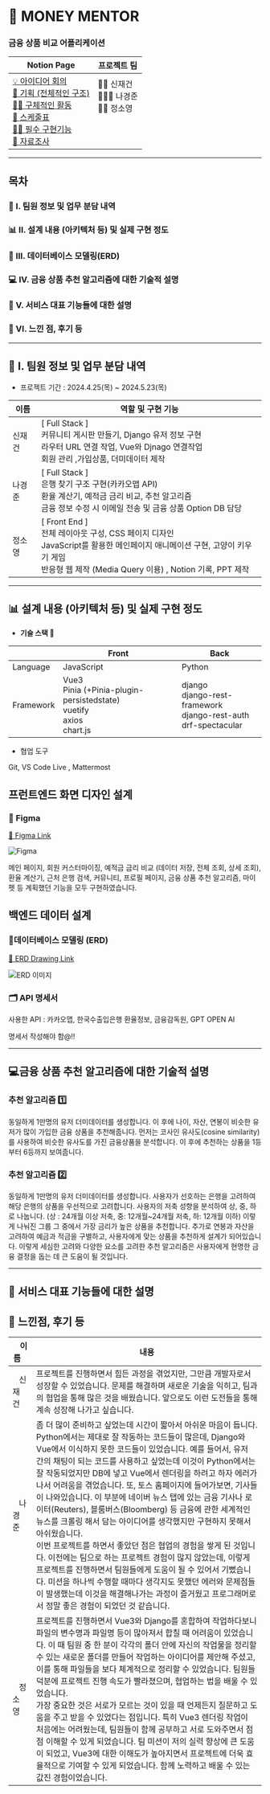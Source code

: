 # 🐹 MONEY MENTOR
### 금융 상품 비교 어플리케이션

<!-- 주석처리 -->
<!-- ### 삼성 SW 아카데미 팀 프로젝트
#### 금융 상품 비교 어플리케이션
 ![로고](https://img1.daumcdn.net/thumb/R1280x0/?scode=mtistory2&fname=https%3A%2F%2Fblog.kakaocdn.net%2Fdn%2FbfQboG%2FbtsHw5Mluk1%2F0HfdpaLmjP8igs0TbvvoBk%2Fimg.png) -->

| Notion Page | 프로젝트 팀 |
| --- | --- |
| [💡 아이디어 회의](https://www.notion.so/e2a75d5db39c432e95c096f2bf558460?pvs=21) <br> [🍎 기획 (전체적인 구조)](https://www.notion.so/fa33869faa9643719dfca196efa3a2e9?pvs=21) <br> [👩‍💻 구체적인 활동](https://www.notion.so/f167ad912d29416581839b5bef1c9717?pvs=21) <br> [📆 스케줄표 ](https://www.notion.so/fd50942fabb84e7e83a8be362de9f70b?pvs=21) <br> [👨‍🔧 필수 구현기능 ](https://www.notion.so/622185bd971042ea943d3159368d7ee3?pvs=21) <br> [📝 자료조사](https://www.notion.so/577d4a3bbcff4c1c9ccfefb92d5fec13?pvs=21) | 👨‍💼 신재건 <br> 👨🏼‍💻 나경준 <br> 🙋‍♀️ 정소영 <br> <br> <br> <br> |

---
## 목차

### 🙋 I. 팀원 정보 및 업무 분담 내역

### 📊 II. 설계 내용 (아키텍처 등) 및 실제 구현 정도

### 📑 III. 데이터베이스 모델링(ERD)

### 💻 IV. 금융 상품 추천 알고리즘에 대한 기술적 설명

### 💁 V. 서비스 대표 기능들에 대한 설명

### 🙇 VI. 느낀 점, 후기 등


---

## 🙋 I. 팀원 정보 및 업무 분담 내역

- 프로젝트 기간 : 2024.4.25(목) ~ 2024.5.23(목)

| 이름 | 역할 및 구현 기능 |
| --- | --- |
| 신재건 | [ Full Stack ]<br>커뮤니티 게시판 만들기, Django 유저 정보 구현<br>라우터 URL 연결 작업, Vue와 Djnago 연결작업<br>회원 관리 ,가입상품, 더미데이터 제작 |
| 나경준 | [ Full Stack ]<br>은행 찾기 구조 구현(카카오맵 API)<br>환율 계산기, 예적금 금리 비교, 추천 알고리즘<br>금융 정보 수정 시 이메일 전송 및 금융 상품 Option DB 담당 |
| 정소영 | [ Front End ]<br>전체 레이아웃 구성, CSS 페이지 디자인<br>JavaScript를 활용한 메인페이지 애니메이션 구현, 고양이 키우기 게임<br>반응형 웹 제작 (Media Query 이용) , Notion 기록, PPT 제작 |


---

## 📊 설계 내용 (아키텍처 등) 및 실제 구현 정도

- **기술 스택 🔧**

|  | Front | Back |
| --- | --- | --- |
| Language | JavaScript | Python |
| Framework | Vue3<br>Pinia (+Pinia-plugin-persistedstate)<br>vuetify<br>axios<br>chart.js | django<br>django-rest-framework<br>django-rest-auth<br>drf-spectacular |

- 협업 도구

Git, VS Code Live , Mattermost

## 프런트엔드 화면 디자인 설계
### 🎨 Figma 
[📎 Figma Link  ](https://www.figma.com/design/4uLEnFeFRbHxRX1YmcIreS/%EA%B8%88%EC%9C%B5%ED%94%84%EB%A1%9C%EC%A0%9D%ED%8A%B8-%ED%94%BC%EA%B7%B8%EB%A7%88?node-id=0%3A1&t=GneVOKSpgqVgMRE9-1)

![Figma](https://img1.daumcdn.net/thumb/R1280x0/?scode=mtistory2&fname=https%3A%2F%2Fblog.kakaocdn.net%2Fdn%2FcJHos8%2FbtsHxRVqchl%2F9oelXsL1MMGClfLaCnqrQ0%2Fimg.jpg)

메인 페이지, 회원 커스터마이징, 예적금 금리 비교 (데이터 저장, 전체 조회, 상세 조회), 환율 계산기, 근처 은행 검색, 커뮤니티, 프로필 페이지, 금융 상품 추천 알고리즘, 마이펫 등 계획했던 기능을 모두 구현하였습니다. 

## 백엔드 데이터 설계
### 📑데이터베이스 모델링 (ERD)
[📎 ERD Drawing Link ](https://www.erdcloud.com/d/exwbK7Fhyy2a3QKqZ)

![ERD 이미지](https://img1.daumcdn.net/thumb/R1280x0/?scode=mtistory2&fname=https%3A%2F%2Fblog.kakaocdn.net%2Fdn%2FK1DDh%2FbtsHx9aBazq%2FkeGuWg5ACF50dpzPrQgDbk%2Fimg.png)


### 🗂️ API 명세서

사용한 API : 카카오맵, 한국수출입은행 환율정보, 금융감독원, GPT OPEN AI 

명세서 작성해야 함@!!

---
## 💻금융 상품 추천 알고리즘에 대한 기술적 설명
### 추천 알고리즘 1️⃣
동일하게 1만명의 유저 더미데이터를 생성합니다. 이 후에  나이, 자산, 연봉이 비슷한 유저가 많이 가입한 금융 상품을 추천해줍니다. 먼저는 코사인 유사도(cosine similarity)를 사용하여 비슷한 유사도를 가진 금융상품을 분석합니다. 이 후에 추천하는 상품을 1등부터 6등까지 보여줍니다. 

### 추천 알고리즘 2️⃣
동일하게 1만명의 유저 더미데이터를 생성합니다. 사용자가 선호하는 은행을 고려하여 해당 은행의 상품을 우선적으로 고려합니다. 사용자의 저축 성향을 분석하여 상, 중, 하로 나눕니다. (상 : 24개월 이상 저축, 중: 12개월~24개월 저축, 하: 12개월 이하) 이렇게 나눠진 그룹 그 중에서 가장 금리가 높은 상품을 추천합니다. 추가로 연봉과 자산을 고려하여 예금과 적금을 구별하고, 사용자에게 맞는 상품을 추천하게 설계가 되어있습니다. 이렇게 세심한 고려와 다양한 요소를 고려한 추천 알고리즘은 사용자에게 현명한 금융 결정을 돕는 데 큰 도움이 될 것입니다.

---

## 💁 서비스 대표 기능들에 대한 설명




## 🙇 느낀점, 후기 등

|  &nbsp;&nbsp;&nbsp;이름&nbsp;&nbsp;&nbsp;  | 내용  |
| --- | --- |
| &nbsp;&nbsp;&nbsp;신재건&nbsp;&nbsp;&nbsp; | 프로젝트를 진행하면서  힘든 과정을 겪었지만, 그만큼 개발자로서 성장할 수 있었습니다. 문제를 해결하며 새로운 기술을 익히고, 팀과의 협업을 통해 많은 것을 배웠습니다. 앞으로도 이런 도전들을 통해 계속 성장해 나가고 싶습니다. |
| &nbsp;&nbsp;&nbsp;나경준&nbsp;&nbsp;&nbsp; | 좀 더 많이 준비하고 싶었는데 시간이 짧아서 아쉬운 마음이 듭니다. Python에서는 제대로 잘 작동하는 코드들이 많은데, Django와 Vue에서 이식하지 못한 코드들이 있었습니다. 예를 들어서, 유저 간의 채팅이 되는 코드를 사용하고 싶었는데 이것이 Python에서는 잘 작동되었지만 DB에 넣고 Vue에서 렌더링을 하려고 하자 에러가 나서 어려움을 겪었습니다. 또, 토스 홈페이지에 들어가보면, 기사들이 나와있습니다. 이 부분에 네이버 뉴스 탭에 있는 금융 기사나 로이터(Reuters), 블룸버스(Bloomberg) 등 금융에 관한 세계적인 뉴스를 크롤링 해서 담는 아이디어를 생각했지만 구현하지 못해서 아쉬웠습니다. <br>이번 프로젝트를 하면서 좋았던 점은 협업의 경험을 쌓게 된 것입니다. 이전에는 팀으로 하는 프로젝트 경험이 많지 않았는데, 이렇게 프로젝트를 진행하면서 팀원들에게 도움이 될 수 있어서 기뻤습니다. 미션을 하나씩 수행할 때마다 생각지도 못했던 에러와 문제점들이 발생했는데 이것을 해결해나가는 과정이 즐거웠고 프로그래머로서 정말 좋은 경험이 되었던 것 같습니다. |
| &nbsp;&nbsp;&nbsp;정소영&nbsp;&nbsp;&nbsp; | 프로젝트를 진행하면서 Vue3와 Django를 혼합하여 작업하다보니 파일의 변수명과 파일명 등이 많아져서 합칠 때 어려움이 있었습니다. 이 때 팀원 중 한 분이 각각의 폴더 안에 자신의 작업물을 정리할 수 있는 새로운 폴더를 만들어 작업하는 아이디어를 제안해 주셨고, 이를 통해 파일들을 보다 체계적으로 정리할 수 있었습니다. 팀원들 덕분에 프로젝트 진행 속도가 빨라졌으며, 협업하는 법을 배울 수 있었습니다. <br>가장 중요한 것은 서로가 모르는 것이 있을 때 언제든지 질문하고 도움을 주고 받을 수 있었다는 점입니다. 특히 Vue3 렌더링 작업이 처음에는 어려웠는데, 팀원들이 함께 공부하고 서로 도와주면서 점점 이해할 수 있게 되었습니다.  팀 미션이 저의 실력 향상에 큰 도움이 되었고, Vue3에 대한 이해도가 높아지면서 프로젝트에 더욱 효율적으로 기여할 수 있게 되었습니다. 함께 노력하고 배울 수 있는 값진 경험이었습니다. |






<!-- ![로고](https://img1.daumcdn.net/thumb/R1280x0/?scode=mtistory2&fname=https%3A%2F%2Fblog.kakaocdn.net%2Fdn%2FbfQboG%2FbtsHw5Mluk1%2F0HfdpaLmjP8igs0TbvvoBk%2Fimg.png) -->
